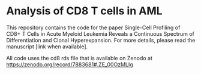 # Analysis of CD8 T cells in AML

This repository contains the code for the paper Single-Cell Profiling of CD8+ T Cells in Acute Myeloid Leukemia Reveals a Continuous Spectrum of Differentiation and Clonal Hyperexpansion. For more details, please read the manuscript [link when available].


All code uses the cd8 rds file that is available on Zenodo at https://zenodo.org/record/7883681#.ZE_00OzMLIg
